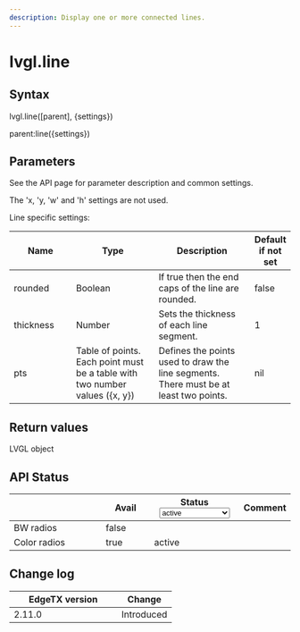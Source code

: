 ```yaml
---
description: Display one or more connected lines.
---
```


# lvgl.line

## Syntax

lvgl.line(\[parent], {settings})

parent:line({settings})

## Parameters

See the API page for parameter description and common settings.

The 'x, 'y, 'w' and 'h' settings are not used.

Line specific settings:

<table><thead><tr><th width="127">Name</th><th width="227">Type</th><th width="244">Description</th><th>Default if not set</th></tr></thead><tbody><tr><td>rounded</td><td>Boolean</td><td>If true then the end caps of the line are rounded.</td><td>false</td></tr><tr><td>thickness</td><td>Number</td><td>Sets the thickness of each line segment.</td><td>1</td></tr><tr><td>pts</td><td>Table of points. Each point must be a table with two number values ({x, y})</td><td>Defines the points used to draw the line segments. There must be at least two points.</td><td>nil</td></tr></tbody></table>

## Return values

LVGL object

## API Status

<table><thead><tr><th width="153"></th><th width="72" data-type="checkbox">Avail</th><th width="145">Status<select><option value="93c8b010d44e45efaec5c0c14d3992ac" label="active" color="blue"></option><option value="7e7074d1164048e3b0b24a02b4300f6c" label="to be depreciated" color="blue"></option></select></th><th>Comment</th></tr></thead><tbody><tr><td>BW radios</td><td>false</td><td></td><td></td></tr><tr><td>Color radios</td><td>true</td><td><span data-option="93c8b010d44e45efaec5c0c14d3992ac">active</span></td><td></td></tr></tbody></table>

## Change log

<table><thead><tr><th width="177">EdgeTX version</th><th>Change</th></tr></thead><tbody><tr><td>2.11.0</td><td>Introduced</td></tr></tbody></table>
